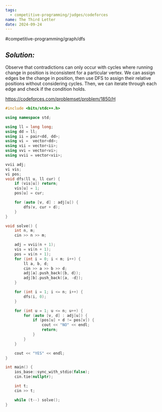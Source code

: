 ```yaml
---
tags:
  - competitive-programming/judges/codeforces
name: The Third Letter
date: 2024-09-24
---
```

#competitive-programming/graph/dfs 
## _Solution:_
Observe that contradictions can only occur with cycles where running change in position is inconsistent for a particular vertex. We can assign edges be the change in position, then use DFS to assign their relative positions without considering cycles. Then, we can iterate through each edge and check if the condition holds.

https://codeforces.com/problemset/problem/1850/H
```cpp
#include <bits/stdc++.h>

using namespace std;

using ll = long long;
using dd = ll;
using ii = pair<dd, dd>;
using vi =  vector<dd>;
using vii = vector<ii>;
using vvi = vector<vi>;
using vvii = vector<vii>;

vvii adj;
vi vis;
vi pos;
void dfs(ll u, ll cur) {
    if (vis[u]) return;
    vis[u] = 1;
    pos[u] = cur;

    for (auto [v, d] : adj[u]) {
        dfs(v, cur + d);
    }
}

void solve() {
    int n, m;
    cin >> n >> m;

    adj = vvii(n + 1);
    vis = vi(n + 1);
    pos = vi(n + 1);
    for (int i = 0; i < m; i++) {
        ll a, b, d;
        cin >> a >> b >> d;
        adj[a].push_back({b, d});
        adj[b].push_back({a, -d});
    }

    for (int i = 1; i <= n; i++) {
        dfs(i, 0);
    }

    for (int u = 1; u <= n; u++) {
        for (auto [v, d] : adj[u]) {
            if (pos[u] + d != pos[v]) {
                cout << "NO" << endl;
                return;
            }
        }
    }

    cout << "YES" << endl;
}

int main() {
    ios_base::sync_with_stdio(false);
    cin.tie(nullptr);

    int t;
    cin >> t;

    while (t--) solve();
}
```